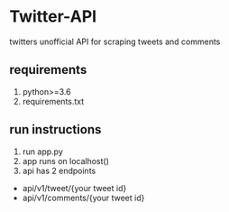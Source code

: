 # Twitter-API
twitters unofficial API for scraping tweets and comments

## requirements
1. python>=3.6
2. requirements.txt


## run instructions
1. run app.py
2. app runs on localhost()
3. api has 2 endpoints 
  - api/v1/tweet/{your tweet id}
  - api/v1/comments/{your tweet id}
